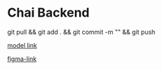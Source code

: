 # Chai Backend

git pull && git add . && git commit -m "" && git push

[model link](https://app.eraser.io/workspace/YtPqZ1VogxGy1jzIDkzj)

[figma-link](https://www.figma.com/file/shmxWL5FKR05GNOPPopBg6/PLAY?type=design&node-id=O-1&mode=design)
